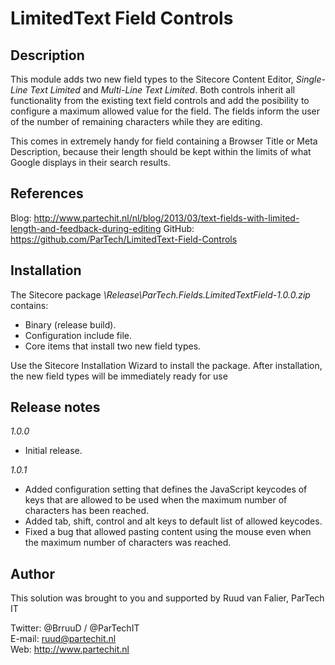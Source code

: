 LimitedText Field Controls
==========================

Description
-----------
This module adds two new field types to the Sitecore Content Editor, *Single-Line Text Limited* and *Multi-Line Text Limited*.
Both controls inherit all functionality from the existing text field controls and add the posibility to configure a maximum allowed value for the field.
The fields inform the user of the number of remaining characters while they are editing.

This comes in extremely handy for field containing a Browser Title or Meta Description, because their length should be kept within the limits of what Google displays in their search results.


References
------------
Blog: http://www.partechit.nl/nl/blog/2013/03/text-fields-with-limited-length-and-feedback-during-editing 
GitHub: https://github.com/ParTech/LimitedText-Field-Controls


Installation
------------
The Sitecore package *\Release\ParTech.Fields.LimitedTextField-1.0.0.zip* contains:
- Binary (release build).
- Configuration include file.
- Core items that install two new field types.

Use the Sitecore Installation Wizard to install the package.
After installation, the new field types will be immediately ready for use


Release notes
-------------
*1.0.0*
- Initial release.

*1.0.1*
- Added configuration setting that defines the JavaScript keycodes of keys that are allowed to be used when the maximum number of characters has been reached.
- Added tab, shift, control and alt keys to default list of allowed keycodes.
- Fixed a bug that allowed pasting content using the mouse even when the maximum number of characters was reached.

Author
------
This solution was brought to you and supported by Ruud van Falier, ParTech IT

Twitter: @BrruuD / @ParTechIT   
E-mail: ruud@partechit.nl   
Web: http://www.partechit.nl